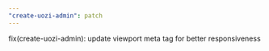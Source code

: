 ```yaml
---
"create-uozi-admin": patch
---
```


fix(create-uozi-admin): update viewport meta tag for better responsiveness
